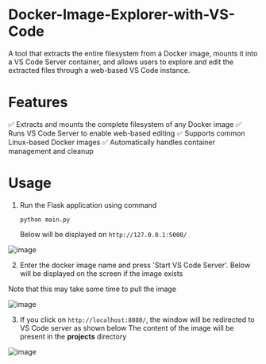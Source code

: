 # Docker-Image-Explorer-with-VS-Code
A tool that extracts the entire filesystem from a Docker image, mounts it into a VS Code Server container, and allows users to explore and edit the extracted files through a web-based VS Code instance.


# Features
✅ Extracts and mounts the complete filesystem of any Docker image
✅ Runs VS Code Server to enable web-based editing
✅ Supports common Linux-based Docker images
✅ Automatically handles container management and cleanup


# Usage

1. Run the Flask application using command

   ```
   python main.py
   ```

   Below will be displayed on `http://127.0.0.1:5000/`

  ![image](https://github.com/user-attachments/assets/953e22f7-1c44-4032-a2d2-f18410775de9)

2. Enter the docker image name and press 'Start VS Code Server'. Below will be displayed on the screen if the image exists

  Note that this may take some time to pull the image

  ![image](https://github.com/user-attachments/assets/8728e448-7004-4f0a-9e99-f1bd2a1757d9)


3. If you click on `http://localhost:8080/`, the window will be redirected to VS Code server as shown below
  The content of the image will be present in the **projects** directory

  ![image](https://github.com/user-attachments/assets/d9ec0ece-e37f-4cc1-ba2e-591aa09110c0)
